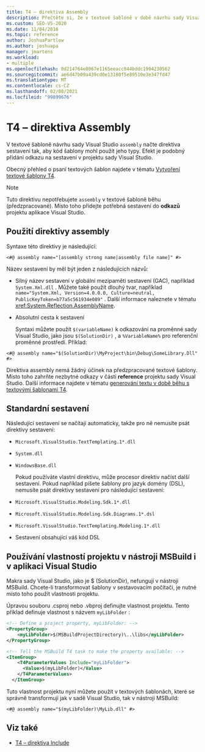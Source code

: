 ```yaml
---
title: T4 – direktiva Assembly
description: Přečtěte si, že v textové šabloně v době návrhu sady Visual Studio načte direktiva Assembly sestavení tak, aby kód šablony mohl použít jeho typy.
ms.custom: SEO-VS-2020
ms.date: 11/04/2016
ms.topic: reference
author: JoshuaPartlow
ms.author: joshuapa
manager: jmartens
ms.workload:
- multiple
ms.openlocfilehash: 0d214764e8067e1165eeacc044bddc1994230562
ms.sourcegitcommit: ae6d47b09a439cd0e13180f5e89510e3e347fd47
ms.translationtype: MT
ms.contentlocale: cs-CZ
ms.lasthandoff: 02/08/2021
ms.locfileid: "99899676"
---
```

# <a name="t4-assembly-directive"></a>T4 – direktiva Assembly

V textové šabloně návrhu sady Visual Studio `assembly` načte direktiva sestavení tak, aby kód šablony mohl použít jeho typy. Efekt je podobný přidání odkazu na sestavení v projektu sady Visual Studio.

 Obecný přehled o psaní textových šablon najdete v tématu [Vytvoření textové šablony T4](../modeling/writing-a-t4-text-template.md).

> [!NOTE]
> Tuto direktivu nepotřebujete `assembly` v textové šabloně běhu (předzpracované). Místo toho přidejte potřebná sestavení do **odkazů** projektu aplikace Visual Studio.

## <a name="using-the-assembly-directive"></a>Použití direktivy assembly
 Syntaxe této direktivy je následující:

```
<#@ assembly name="[assembly strong name|assembly file name]" #>
```

 Název sestavení by měl být jeden z následujících názvů:

- Silný název sestavení v globální mezipaměti sestavení (GAC), například `System.Xml.dll` . Můžete také použít dlouhý tvar, například `name="System.Xml, Version=4.0.0.0, Culture=neutral, PublicKeyToken=b77a5c561934e089"` . Další informace naleznete v tématu <xref:System.Reflection.AssemblyName>.

- Absolutní cesta k sestavení

  Syntaxi můžete použít `$(variableName)` k odkazování na proměnné sady Visual Studio, jako jsou `$(SolutionDir)` , a `%VariableName%` pro referenční proměnné prostředí. Příklad:

```
<#@ assembly name="$(SolutionDir)\MyProject\bin\Debug\SomeLibrary.Dll" #>
```

 Direktiva assembly nemá žádný účinek na předzpracované textové šablony. Místo toho zahrňte nezbytné odkazy v části **reference** projektu sady Visual Studio. Další informace najdete v tématu [generování textu v době běhu s textovými šablonami T4](../modeling/run-time-text-generation-with-t4-text-templates.md).

## <a name="standard-assemblies"></a>Standardní sestavení
 Následující sestavení se načítají automaticky, takže pro ně nemusíte psát direktivy sestavení:

- `Microsoft.VisualStudio.TextTemplating.1*.dll`

- `System.dll`

- `WindowsBase.dll`

  Pokud používáte vlastní direktivu, může procesor direktiv načíst další sestavení. Pokud například píšete šablony pro jazyk domény (DSL), nemusíte psát direktivy sestavení pro následující sestavení:

- `Microsoft.VisualStudio.Modeling.Sdk.1*.dll`

- `Microsoft.VisualStudio.Modeling.Sdk.Diagrams.1*.dsl`

- `Microsoft.VisualStudio.TextTemplating.Modeling.1*.dll`

- Sestavení obsahující váš kód DSL

## <a name="using-project-properties-in-both-msbuild-and-visual-studio"></a><a name="msbuild"></a> Používání vlastností projektu v nástroji MSBuild i v aplikaci Visual Studio
 Makra sady Visual Studio, jako je $ (SolutionDir), nefungují v nástroji MSBuild. Chcete-li transformovat šablony v sestavovacím počítači, je nutné místo toho použít vlastnosti projektu.

 Úpravou souboru .csproj nebo .vbproj definujte vlastnost projektu. Tento příklad definuje vlastnost s názvem `myLibFolder` :

```xml
<!-- Define a project property, myLibFolder: -->
<PropertyGroup>
    <myLibFolder>$(MSBuildProjectDirectory)\..\libs</myLibFolder>
</PropertyGroup>

<!-- Tell the MSBuild T4 task to make the property available: -->
<ItemGroup>
    <T4ParameterValues Include="myLibFolder">
      <Value>$(myLibFolder)</Value>
    </T4ParameterValues>
  </ItemGroup>
```

 Tuto vlastnost projektu nyní můžete použít v textových šablonách, které se správně transformují jak v sadě Visual Studio, tak v nástroji MSBuild:

```
<#@ assembly name="$(myLibFolder)\MyLib.dll" #>
```

## <a name="see-also"></a>Viz také

- [T4 – direktiva Include](../modeling/t4-include-directive.md)
